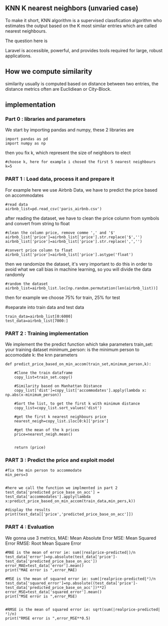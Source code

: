 ## KNN K nearest neighbors (unvaried case)

To make it short, KNN algorithm is a supervised classfication algorithm who estimates the output based on the K most similar entries which are called nearest neighbours.

The question here is 

Laravel is accessible, powerful, and provides tools required for large, robust applications.

## How we compute similarity

similarity usually is computed based on distance between two entries, the distance metrics often are Euclidiean or City-Block.

## implementation
### Part 0 : libraries and parameters
We start by importing pandas and numpy, these 2 libraries are 
```
import pandas as pd
import numpy as np

```
then you fix k, which represent the size of neighbors to elect
```
#choose k, here for example i chosed the first 5 nearest neighbours
k=5
```
### PART 1 : Load data, process it and prepare it

For example here we use Airbnb Data, we have to predict the price based on accommodates


```
#read data
airbnb_list=pd.read_csv('paris_airbnb.csv')
```

after reading the dataset, we have to clean the price column from symbols and convert from string to float


```
#clean the column price, remove comme ',' and '$'
airbnb_list['price']=airbnb_list['price'].str.replace('$','')
airbnb_list['price']=airbnb_list['price'].str.replace(',','')

#convert price column to float
airbnb_list['price']=airbnb_list['price'].astype('float')
```

then we randomize the dataset, it's very important to do this in order to avoid what we call bias in machine learning, so you will divide the data randomly

```
#random the dataset
airbnb_list=airbnb_list.loc[np.random.permutation(len(airbnb_list))]
```
then for example we choose 75% for train, 25% for test

#separate into train data and test data
```
train_data=airbnb_list[0:6000]
test_data=airbnb_list[7000:]
```

### PART 2 : Training implementation

We implement the the predict function which take parameters
train_set: your training dataset
minimum_person: is the minimum person to accomodate
k: the knn parameters 
```
def predict_price_based_on_min_accom(train_set,minimum_person,k):
    
    #Clone the train dataframe
    copy_list=train_set.copy()
    
    #Similarity based on Manhattan Distance
    copy_list['dist']=copy_list['accommodates'].apply(lambda x: np.abs(x-minimum_person))

    #Sort the list, to get the first k with minimum distance
    copy_list=copy_list.sort_values('dist')
    
    #get the first k nearest neighbours price
    nearest_neigh=copy_list.iloc[0:k]['price']
    
    #get the mean of the k prices
    price=nearest_neigh.mean()
    
    
    return (price)
```

### PART 3 : Predict the price and exploit model
```
#fix the min person to accommodate
min_pers=3


#here we call the function we implmented in part 2
test_data['predicted_price_base_on_acc'] = test_data['accommodates'].apply(lambda x:predict_price_based_on_min_accom(train_data,min_pers,k))

#display the results
print(test_data[['price','predicted_price_base_on_acc']])
```
### PART 4 : Evaluation
We gonna use 3 metrics, 
MAE: Mean Absolute Error
MSE: Mean Squared Error
RMSE: Root Mean Square Error



```
#MAE is the mean of error ie: sum(|realprice-predicted|)/n
test_data['error']=np.absolute(test_data['price']-test_data['predicted_price_base_on_acc'])
error_MAE=test_data['error'].mean()
print("MAE error is ",error_MAE)

#MSE is the mean of squared error ie: sum(|realprice-predicted|²)/n
test_data['squared_error']=np.absolute((test_data['price']-test_data['predicted_price_base_on_acc'])**2)
error_MSE=test_data['squared_error'].mean()
print("MSE error is ",error_MSE)


#RMSE is the mean of squared error ie: sqrt(sum(|realprice-predicted|²)/n)
print("RMSE error is ",error_MSE**0.5)

```